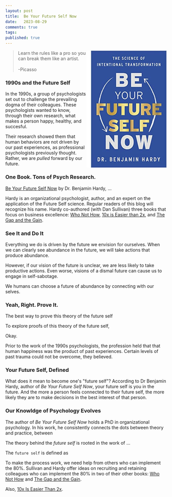 ```yaml
---
layout: post
title:  Be Your Future Self Now
date:   2023-08-29
comments: true
tags: 
published: true
---
```

 
<img src="/images/Be_Your_Future_Self_Now.jpg" align="right" width="250" padding="10" alt="Be Your Future Self Now by Dr Benjamin Hardy" title="Be Your Future Self Now by Dr Benjamin Hardy" /> 

>Learn the rules like a pro so you can break them like an artist.<br/>&nbsp;<br/> -Picasso

### 1990s and the Future Self

In the 1990s, a group of psychologists set out to challenge the prevailing dogma of their colleagues. These psychologists wanted to know, through their own research, what makes a person happy, healthy, and succesful.

Their research showed them that human behaviors are not driven by our past experiences, as professional psychologists previously thought. Rather, we are _pulled_ forward by our future. 

<!--more-->

### One Book. Tons of Psych Research.

[Be Your Future Self Now](https://futureself.com/) by Dr. Benjamin Hardy, ...

Hardy is an organizational psychologist, author, and an expert on the application of the Future Self science. Regular readers of this blog will recognize his name. Hardy co-authored (with Dan Sullivan) three books that focus on business excellence: [Who Not How](), [10x is Easier than 2x](), and [The Gap and the Gain]().




### See It and Do It

Everything we do is driven by the future we envision for ourselves. When we can clearly see abundance in the future, we will take actions that produce abundance.

However, if our vision of the future is unclear, we are less likely to take productive actions. Even worse, visions of a dismal future can cause us to engage in self-sabotage. 

We humans can choose a future of abundance by connecting with our selves.

### Yeah, Right. Prove It.

The best way to prove this theory of the future self 

To explore proofs of this theory of the future self, 

Okay.

Prior to the work of the 1990s psychologists, the profession held that that human happiness was the product of past experiences. Certain levels of past trauma could not be overcome, they believed.  



### Your Future Self, Defined

What does it mean to become one's "future self"? According to Dr Benjamin Hardy, author of _Be Your Future Self Now_, your future self is you in the future. And the more a person feels connected to their future self, the more likely they are to make decisions in the best interest of that person.

### Our Knowldge of Psychology Evolves




The author of _Be Your Future Self Now_ holds a PhD in organizational psychology. In his work, he consistently connects the dots between theory and practice, between 

The theory behind the _future self_ is rooted in the work of ...


The `future self` is defined as


To make the process work, we need help from others who can implement the 80%. Sullivan and Hardy offer ideas on recruiting and retaining colleagues who can implement the 80% in two of their other books: [Who Not How](/blog/2021/05/29/who-not-how/) and [The Gap and the Gain](/blog/2022/09/29/achieve-more-measure-the-gain/).

Also, [10x Is Easier Than 2x](/blog/2023/06/08/10x-is-easier-than-2x/).



